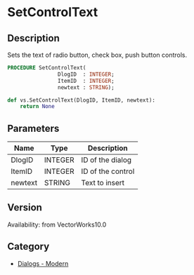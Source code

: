 # SetControlText

## Description
Sets the text of radio button, check box, push button controls.

```pascal
PROCEDURE SetControlText(
				DlogID  : INTEGER;
				ItemID  : INTEGER;
				newtext : STRING);
```

```python
def vs.SetControlText(DlogID, ItemID, newtext):
    return None
```

## Parameters
|Name|Type|Description|
|---|---|---|
|DlogID|INTEGER|ID of the dialog|
|ItemID|INTEGER|ID of the control|
|newtext|STRING|Text to insert|

## Version
Availability: from VectorWorks10.0

## Category
* [Dialogs - Modern](../Categories/Dialogs%20-%20Modern.md)
